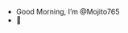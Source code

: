 - Good Morning, I’m @Mojito765
- 👀

<!---
Mojito765/Mojito765 is a ✨ special ✨ repository because its `README.md` (this file) appears on your GitHub profile.
You can click the Preview link to take a look at your changes.
--->
